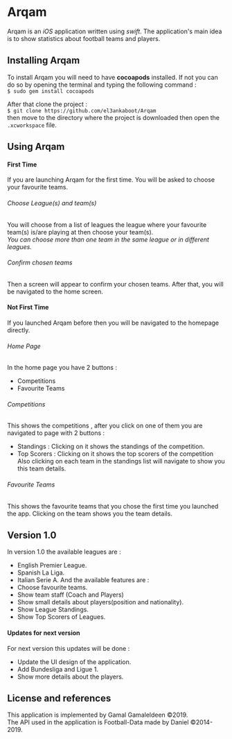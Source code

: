 # Arqam

Arqam is an _iOS_ application written using _swift_. The application's main idea is to show statistics about football teams and players.

## Installing Arqam

To install Arqam you will need to have **cocoapods** installed. If not you can do so by opening the terminal and typing the following command :\
`$ sudo gem install cocoapods`

After that clone the project :\
`$ git clone https://github.com/el3ankaboot/Arqam`\
then move to the directory where the project is downloaded then open the `.xcworkspace` file.

## Using Arqam

#### First Time
If you are launching Arqam for the first time. You will be asked to choose your favourite teams.

###### Choose League(s) and team(s)
You will choose from a list of leagues the league where your favourite team(s) is/are playing at then choose your team(s).\
_You can choose more than one team in the same league or in different leagues._

###### Confirm chosen teams
Then a screen will appear to confirm your chosen teams. After that, you will be navigated to the home screen.

#### Not First Time
If you launched Arqam before then you will be navigated to the homepage directly.

###### Home Page
In the home page you have 2 buttons :
* Competitions
* Favourite Teams

###### Competitions
This shows the competitions , after you click on one of them you are navigated to page with 2 buttons :
* Standings : Clicking on it shows the standings of the competition.
* Top Scorers : Clicking on it shows the top scorers of the competition
Also clicking on each team in the standings list will navigate to show you this team details.

###### Favourite Teams
This shows the favourite teams that you chose the first time you launched the app. Clicking on the team shows you the team details.

## Version 1.0
In version 1.0 the available leagues are :
* English Premier League.
* Spanish La Liga.
* Italian Serie A.
And the available features are :
* Choose favourite teams.
* Show team staff (Coach and Players)
* Show small details about players(position and nationality).
* Show League Standings.
* Show Top Scorers of Leagues.

#### Updates for next version
For next version this updates will be done :
* Update the UI design of the application.
* Add Bundesliga and Ligue 1.
* Show more details about the players.

## License and references
This application is implemented by Gamal Gamaleldeen ©2019.\
The API used in the application is Football-Data made by Daniel ©2014-2019.
